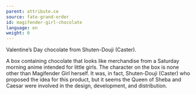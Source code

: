 ```yaml
---
parent: attribute.ce
source: fate-grand-order
id: magifender-girl-chocolate
language: en
weight: 0
---
```


Valentine’s Day chocolate from Shuten-Douji (Caster).

A box containing chocolate that looks like merchandise from a Saturday morning anime intended for little girls. The character on the box is none other than Magifender Girl herself.
It was, in fact, Shuten-Douji (Caster) who proposed the idea for this product, but it seems the Queen of Sheba and Caesar were involved in the design, development, and distribution.
